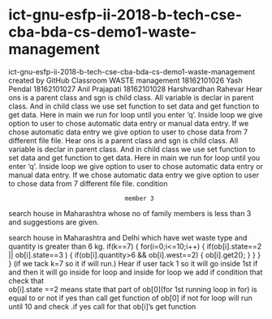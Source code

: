 # ict-gnu-esfp-ii-2018-b-tech-cse-cba-bda-cs-demo1-waste-management
ict-gnu-esfp-ii-2018-b-tech-cse-cba-bda-cs-demo1-waste-management created by GitHub Classroom
WASTE management
18162101026  Yash Pendal
18162101027 Anil Prajapati
18162101028 Harshvardhan Rahevar
Hear ons is a parent class and sgn is child class.
All variable is declar in parent class.
And in child class we use set function to set data and get function to get data.
Here in main we run for loop until you enter ‘q’.
Inside loop we give option to user to chose automatic data entry or manual data entry.
If we chose automatic data entry we give option to user to chose data from 7 different file 
file. 
Hear ons is a parent class and sgn is child class.
All variable is declar in parent class.
And in child class we use set function to set data and get function to get data.
Here in main we run for loop until you enter ‘q’.
Inside loop we give option to user to chose automatic data entry or manual data entry.
If we chose automatic data entry we give option to user to chose data from 7 different file 
file. 
						condition

									member 3
search house in Maharashtra whose no of family members is less than 3 and suggestions are given.

search house in Maharashtra and Delhi which have wet waste type and quantity is greater than 6 kg.
if(k==7)
{
    for(i=0;i<=10;i++)
    {
        if(ob[i].state==2 || ob[i].state==3 )
        {
            if(ob[i].quantity>6 && ob[i].west==2)
            {
            ob[i].get2();
            }
        }
    }
}        (if we tack k=7 so it if will run.)
Hear if user tack 1 so it will go inside 1st if and then it will go inside for loop and inside for loop we add if condition that check that                   
 ob[i].state ==2
means state that part of ob[0](for 1st running loop in for)  is equal to 
	or not if yes than call get function of ob[0] if not for loop 
	will run until 10 and check .if yes call for that ob[i]’s get 
	function
